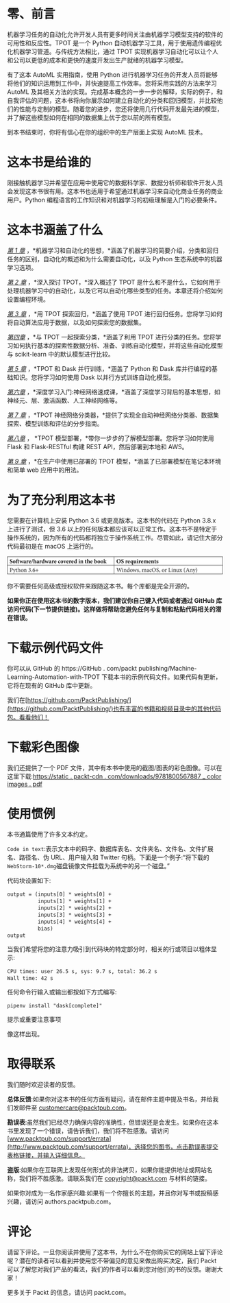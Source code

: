# 零、前言

机器学习任务的自动化允许开发人员有更多时间关注由机器学习模型支持的软件的可用性和反应性。TPOT 是一个 Python 自动机器学习工具，用于使用遗传编程优化机器学习管道。与传统方法相比，通过 TPOT 实现机器学习自动化可以让个人和公司以更低的成本和更快的速度开发出生产就绪的机器学习模型。

有了这本 AutoML 实用指南，使用 Python 进行机器学习任务的开发人员将能够将他们的知识运用到工作中，并快速提高工作效率。您将采用实践的方法来学习 AutoML 及其相关方法的实现。完成基本概念的一步一步的解释，实际的例子，和自我评估的问题，这本书将向你展示如何建立自动化的分类和回归模型，并比较他们的性能与定制的模型。随着您的进步，您还将使用几行代码开发最先进的模型，并了解这些模型如何在相同的数据集上优于您以前的所有模型。

到本书结束时，你将有信心在你的组织中的生产层面上实现 AutoML 技术。

# 这本书是给谁的

刚接触机器学习并希望在应用中使用它的数据科学家、数据分析师和软件开发人员会发现这本书很有用。这本书也适用于希望通过机器学习来自动化商业任务的商业用户。Python 编程语言的工作知识和对机器学习的初级理解是入门的必要条件。

# 这本书涵盖了什么

[*第 1 章*](B16954_01_Final_SK_ePub.xhtml#_idTextAnchor014) ，*机器学习和自动化的思想，*涵盖了机器学习的简要介绍，分类和回归任务的区别，自动化的概述和为什么需要自动化，以及 Python 生态系统中的机器学习选项。

[*第 2 章*](B16954_02_Final_SK_ePub.xhtml#_idTextAnchor036) ，*深入探讨 TPOT，*深入概述了 TPOT 是什么和不是什么，它如何用于处理机器学习中的自动化，以及它可以自动化哪些类型的任务。本章还将介绍如何设置编程环境。

[*第 3 章*](B16954_03_Final_SK_ePub.xhtml#_idTextAnchor051) ，*用 TPOT 探索回归，*涵盖了使用 TPOT 进行回归任务。您将学习如何将自动算法应用于数据，以及如何探索您的数据集。

[*第四章*](B16954_04_Final_SK_ePub.xhtml#_idTextAnchor058) ，*与 TPOT 一起探索分类，*涵盖了利用 TPOT 进行分类的任务。您将学习如何执行基本的探索性数据分析、准备、训练自动化模型，并将这些自动化模型与 scikit-learn 中的默认模型进行比较。

[*第 5 章*](B16954_05_Final_SK_ePub.xhtml#_idTextAnchor065) ，*TPOT 和 Dask 并行训练，*涵盖了 Python 和 Dask 库并行编程的基础知识。您将学习如何使用 Dask 以并行方式训练自动化模型。

[*第六章*](B16954_06_Final_SK_ePub.xhtml#_idTextAnchor073) ，*深度学习入门:神经网络速成课，*涵盖了深度学习背后的基本思想，如神经元、层、激活函数、人工神经网络等。

[*第 7 章*](B16954_07_Final_SK_ePub.xhtml#_idTextAnchor086) ，*TPOT 神经网络分类器，*提供了实现全自动神经网络分类器、数据集探索、模型训练和评估的分步指南。

[*第八章*](B16954_08_Final_SK_ePub.xhtml#_idTextAnchor093) ， *TPOT 模型部署，*带你一步步的了解模型部署。您将学习如何使用 Flask 和 Flask-RESTful 构建 REST API，然后部署到本地和 AWS。

[*第 9 章*](B16954_09_Final_SK_ePub.xhtml#_idTextAnchor102) ，*在生产中使用已部署的 TPOT 模型，*涵盖了已部署模型在笔记本环境和简单 web 应用中的用法。

# 为了充分利用这本书

您需要在计算机上安装 Python 3.6 或更高版本。这本书的代码在 Python 3.8.x 上进行了测试，但 3.6 以上的任何版本都应该可以正常工作。这本书不是特定于操作系统的，因为所有的代码都将独立于操作系统工作。尽管如此，请记住大部分代码最初是在 macOS 上运行的。

![](img/preface_table.jpg)

你不需要任何高级或授权软件来跟随这本书。每个库都是完全开源的。

**如果你正在使用这本书的数字版本，我们建议你自己键入代码或者通过 GitHub 库访问代码(下一节提供链接)。这样做将帮助您避免任何与复制和粘贴代码相关的潜在错误。**

# 下载示例代码文件

你可以从 GitHub 的 https://GitHub . com/packt publishing/Machine-Learning-Automation-with-TPOT 下载本书的示例代码文件。如果代码有更新，它将在现有的 GitHub 库中更新。

我们在[https://github.com/PacktPublishing/](https://github.com/PacktPublishing/)也有丰富的书籍和视频目录中的其他代码包。看看他们！

# 下载彩色图像

我们还提供了一个 PDF 文件，其中有本书中使用的截图/图表的彩色图像。可以在这里下载:[https://static . packt-cdn . com/downloads/9781800567887 _ color images . pdf](_ColorImages.pdf)

# 使用惯例

本书通篇使用了许多文本约定。

`Code in text`:表示文本中的码字、数据库表名、文件夹名、文件名、文件扩展名、路径名、伪 URL、用户输入和 Twitter 句柄。下面是一个例子:“将下载的`WebStorm-10*.dmg`磁盘镜像文件挂载为系统中的另一个磁盘。”

代码块设置如下:

```
output = (inputs[0] * weights[0] + 
          inputs[1] * weights[1] + 
          inputs[2] * weights[2] +
          inputs[3] * weights[3] +
          inputs[4] * weights[4] + 
          bias)
output
```

当我们希望将您的注意力吸引到代码块的特定部分时，相关的行或项目以粗体显示:

```
CPU times: user 26.5 s, sys: 9.7 s, total: 36.2 s
Wall time: 42 s
```

任何命令行输入或输出都按如下方式编写:

```
pipenv install "dask[complete]"
```

提示或重要注意事项

像这样出现。

# 取得联系

我们随时欢迎读者的反馈。

**总体反馈**:如果你对这本书的任何方面有疑问，请在邮件主题中提及书名，并给我们发邮件至 customercare@packtpub.com。

**勘误表**:虽然我们已经尽力确保内容的准确性，但错误还是会发生。如果你在这本书里发现了一个错误，请告诉我们，我们将不胜感激。请访问[www.packtpub.com/support/errata](http://www.packtpub.com/support/errata)，选择您的图书，点击勘误表提交表格链接，并输入详细信息。

**盗版**:如果你在互联网上发现任何形式的非法拷贝，如果你能提供地址或网站名称，我们将不胜感激。请联系我们在 copyright@packt.com 与材料的链接。

如果你对成为一名作家感兴趣:如果有一个你擅长的主题，并且你对写书或投稿感兴趣，请访问 authors.packtpub.com。

# 评论

请留下评论。一旦你阅读并使用了这本书，为什么不在你购买它的网站上留下评论呢？潜在的读者可以看到并使用您不带偏见的意见来做出购买决定，我们 Packt 可以了解您对我们产品的看法，我们的作者可以看到您对他们的书的反馈。谢谢大家！

更多关于 Packt 的信息，请访问 packt.com。